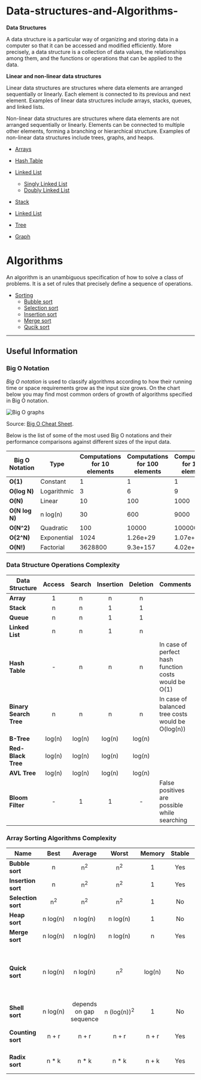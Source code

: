 # Data-structures-and-Algorithms-

******Data Structures******

A data structure is a particular way of organizing and storing data in a computer so that it can be accessed and modified efficiently. More precisely, a data structure is a collection of data values, the relationships among them, and the functions or operations that can be applied to the data.

******Linear and non-linear data structures******

Linear data structures are structures where data elements are arranged sequentially or linearly. Each element is connected to its previous and next element. Examples of linear data structures include arrays, stacks, queues, and linked lists.

Non-linear data structures are structures where data elements are not arranged sequentially or linearly. Elements can be connected to multiple other elements, forming a branching or hierarchical structure. Examples of non-linear data structures include trees, graphs, and heaps.

- [Arrays](https://github.com/Danish1112/Data-structures-and-Algorithms-/tree/main/data-structure/array)
- [Hash Table](https://github.com/Danish1112/Data-structures-and-Algorithms-/tree/main/data-structure/hash-table)
- [Linked List](https://github.com/Danish1112/Data-structures-and-Algorithms-/tree/main/data-structure/linked-list)
    - [Singly Linked List](https://github.com/Danish1112/Data-structures-and-Algorithms-/tree/main/data-structure/linked-list/singlyLinked-list.js)
    - [Doubly Linked List](https://github.com/Danish1112/Data-structures-and-Algorithms-/tree/main/data-structure/linked-list/doublyLinked-list.js)

- [Stack](https://github.com/Danish1112/Data-structures-and-Algorithms-/tree/main/data-structure/stack)
- [Linked List](https://github.com/Danish1112/Data-structures-and-Algorithms-/tree/main/data-structure/queue)
- [Tree](https://github.com/Danish1112/Data-structures-and-Algorithms-/tree/main/data-structure/tree)
- [Graph](https://github.com/Danish1112/Data-structures-and-Algorithms-/tree/main/data-structure/graphs)

# Algorithms
An algorithm is an unambiguous specification of how to solve a class of problems. It is a set of rules that precisely define a sequence of operations.
- [Sorting](https://github.com/Danish1112/Data-structures-and-Algorithms-/tree/main/algorithms/sorting)
    - [Bubble sort](https://github.com/Danish9991/Data-structures-and-Algorithms-/tree/main/algorithms/sorting/bubble-sort)
    - [Selection sort](https://github.com/Danish1112/Data-structures-and-Algorithms-/tree/main/algorithms/sorting/selection-sort)
    - [Insertion sort](https://github.com/Danish1112/Data-structures-and-Algorithms-/tree/main/algorithms/sorting/insertion-sort)
    - [Merge sort](https://github.com/Danish1112/Data-structures-and-Algorithms-/tree/main/algorithms/sorting/merge-sort)
    - [Qucik sort](https://github.com/Danish1112/Data-structures-and-Algorithms-/tree/main/algorithms/sorting/quick-sort)



   






  
<hr/>

## Useful Information


### Big O Notation

*Big O notation* is used to classify algorithms according to how their running time or space requirements grow as the input size grows.
On the chart below you may find most common orders of growth of algorithms specified in Big O notation.

![Big O graphs](./data-structure/assets/big-o-graph.png)

Source: [Big O Cheat Sheet](http://bigocheatsheet.com/).

Below is the list of some of the most used Big O notations and their performance comparisons against different sizes of the input data.

| Big O Notation | Type        | Computations for 10 elements | Computations for 100 elements | Computations for 1000 elements  |
| -------------- | ----------- | ---------------------------- | ----------------------------- | ------------------------------- |
| **O(1)**       | Constant    | 1                            | 1                             | 1                               |
| **O(log N)**   | Logarithmic | 3                            | 6                             | 9                               |
| **O(N)**       | Linear      | 10                           | 100                           | 1000                            |
| **O(N log N)** | n log(n)    | 30                           | 600                           | 9000                            |
| **O(N^2)**     | Quadratic   | 100                          | 10000                         | 1000000                         |
| **O(2^N)**     | Exponential | 1024                         | 1.26e+29                      | 1.07e+301                       |
| **O(N!)**      | Factorial   | 3628800                      | 9.3e+157                      | 4.02e+2567                      |

### Data Structure Operations Complexity

| Data Structure          | Access    | Search    | Insertion | Deletion  | Comments  |
| ----------------------- | :-------: | :-------: | :-------: | :-------: | :-------- |
| **Array**               | 1         | n         | n         | n         |           |
| **Stack**               | n         | n         | 1         | 1         |           |
| **Queue**               | n         | n         | 1         | 1         |           |
| **Linked List**         | n         | n         | 1         | n         |           |
| **Hash Table**          | -         | n         | n         | n         | In case of perfect hash function costs would be O(1) |
| **Binary Search Tree**  | n         | n         | n         | n         | In case of balanced tree costs would be O(log(n)) |
| **B-Tree**              | log(n)    | log(n)    | log(n)    | log(n)    |           |
| **Red-Black Tree**      | log(n)    | log(n)    | log(n)    | log(n)    |           |
| **AVL Tree**            | log(n)    | log(n)    | log(n)    | log(n)    |           |
| **Bloom Filter**        | -         | 1         | 1         | -         | False positives are possible while searching |

### Array Sorting Algorithms Complexity

| Name                  | Best            | Average             | Worst               | Memory    | Stable    | Comments  |
| --------------------- | :-------------: | :-----------------: | :-----------------: | :-------: | :-------: | :-------- |
| **Bubble sort**       | n               | n<sup>2</sup>       | n<sup>2</sup>       | 1         | Yes       |           |
| **Insertion sort**    | n               | n<sup>2</sup>       | n<sup>2</sup>       | 1         | Yes       |           |
| **Selection sort**    | n<sup>2</sup>   | n<sup>2</sup>       | n<sup>2</sup>       | 1         | No        |           |
| **Heap sort**         | n&nbsp;log(n)   | n&nbsp;log(n)       | n&nbsp;log(n)       | 1         | No        |           |
| **Merge sort**        | n&nbsp;log(n)   | n&nbsp;log(n)       | n&nbsp;log(n)       | n         | Yes       |           |
| **Quick sort**        | n&nbsp;log(n)   | n&nbsp;log(n)       | n<sup>2</sup>       | log(n)    | No        | Quicksort is usually done in-place with O(log(n)) stack space |
| **Shell sort**        | n&nbsp;log(n)   | depends on gap sequence   | n&nbsp;(log(n))<sup>2</sup>  | 1         | No         |           |
| **Counting sort**     | n + r           | n + r               | n + r               | n + r     | Yes       | r - biggest number in array |
| **Radix sort**        | n * k           | n * k               | n * k               | n + k     | Yes       | k - length of longest key |

